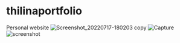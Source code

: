 # thilinaportfolio
Personal website
![Screenshot_20220717-180203 copy](https://user-images.githubusercontent.com/25680169/179398724-511caac0-bc1c-4833-a232-f2effe5c062d.png)
![Capture](https://user-images.githubusercontent.com/25680169/179398730-b6cf3c1f-1de0-4764-9b97-e406b23583e9.PNG)
![screenshot](https://user-images.githubusercontent.com/25680169/179398733-dcc07ff1-7b38-4f68-b2f3-064ca64e2dd4.png)
